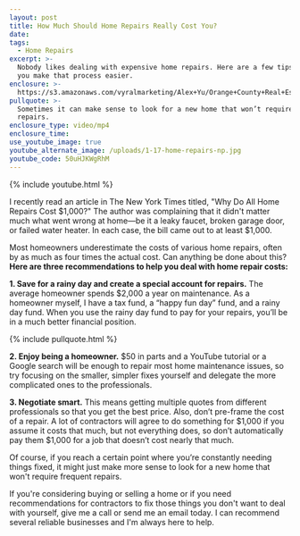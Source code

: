 ```yaml
---
layout: post
title: How Much Should Home Repairs Really Cost You?
date:
tags:
  - Home Repairs
excerpt: >-
  Nobody likes dealing with expensive home repairs. Here are a few tips to help
  you make that process easier.
enclosure: >-
  https://s3.amazonaws.com/vyralmarketing/Alex+Yu/Orange+County+Real+Estate-+How+Much+Should+Home+Repairs+Really+Cost+You_.mp4
pullquote: >-
  Sometimes it can make sense to look for a new home that won’t require frequent
  repairs.
enclosure_type: video/mp4
enclosure_time:
use_youtube_image: true
youtube_alternate_image: /uploads/1-17-home-repairs-np.jpg
youtube_code: 50uHJKWgRhM
---
```


{% include youtube.html %}

I recently read an article in The New York Times titled, "Why Do All Home Repairs Cost $1,000?" The author was complaining that it didn't matter much what went wrong at home—be it a leaky faucet, broken garage door, or failed water heater. In each case, the bill came out to at least $1,000.&nbsp;

Most homeowners underestimate the costs of various home repairs, often by as much as four times the actual cost. Can anything be done about this? **Here are three recommendations to help you deal with home repair costs:**

**1. Save for a rainy day and create a special account for repairs.** The average homeowner spends $2,000 a year on maintenance. As a homeowner myself, I have a tax fund, a “happy fun day” fund, and a rainy day fund. When you use the rainy day fund to pay for your repairs, you’ll be in a much better financial position.&nbsp;

{% include pullquote.html %}

**2. Enjoy being a homeowner.** $50 in parts and a YouTube tutorial or a Google search will be enough to repair most home maintenance issues, so try focusing on the smaller, simpler fixes yourself and delegate the more complicated ones to the professionals.&nbsp;

**3. Negotiate smart.** This means getting multiple quotes from different professionals so that you get the best price. Also, don’t pre-frame the cost of a repair. A lot of contractors will agree to do something for $1,000 if you assume it costs that much, but not everything does, so don’t automatically pay them $1,000 for a job that doesn’t cost nearly that much.&nbsp;

Of course, if you reach a certain point where you’re constantly needing things fixed, it might just make more sense to look for a new home that won't require frequent repairs. &nbsp;

If you're considering buying or selling a home or if you need recommendations for contractors to fix those things you don't want to deal with yourself, give me a call or send me an email today. I can recommend several reliable businesses and I'm always here to help.&nbsp;